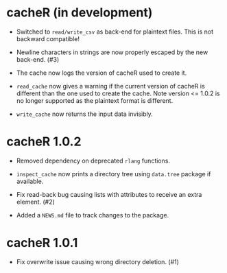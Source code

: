 # cacheR (in development)

* Switched to `read/write_csv` as back-end for plaintext files. This is not
backward compatible!

* Newline characters in strings are now properly escaped by the new back-end. (#3)

* The cache now logs the version of cacheR used to create it.

* `read_cache` now gives a warning if the current version of cacheR is different
than the one used to create the cache. Note version <= 1.0.2 is no longer
supported as the plaintext format is different.

* `write_cache` now returns the input data invisibly.


# cacheR 1.0.2

* Removed dependency on deprecated `rlang` functions.

* `inspect_cache` now prints a directory tree using `data.tree` package if available.

* Fix read-back bug causing lists with attributes to receive an extra element. (#2)

* Added a `NEWS.md` file to track changes to the package.

# cacheR 1.0.1

* Fix overwrite issue causing wrong directory deletion. (#1)
